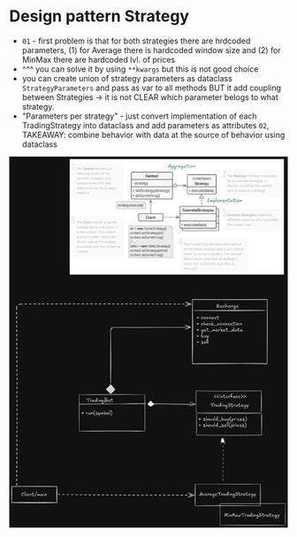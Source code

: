 # Design pattern Strategy

- `01` - first problem is that for both strategies there are hrdcoded parameters, (1) for Average there is hardcoded window size and (2) for MinMax there are hardcoded lvl. of prices
- ^^^ you can solve it by using `**kwargs` but this is not good choice
- you can create union of strategy parameters as dataclass `StrategyParameters` and pass as var to all methods BUT it add coupling between Strategies -> it is not CLEAR which parameter belogs to what strategy. 
- "Parameters per strategy" - just convert implementation of each TradingStrategy into dataclass and add parameters as attributes `02`, TAKEAWAY: combine behavior with data at the source of behavior using dataclass

![UML](./strategy_pattern.png)